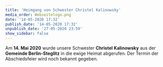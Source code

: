 ```yaml
---
title: 'Heimgang von Schwester Christel Kalinowsky'
media_order: Webseitelogo.png
date: '14-05-2020 17:32'
publish_date: '14-05-2020 17:32'
unpublish_date: '27-05-2020 23:59'
show_sidebar: false
---
```


Am **14. Mai 2020** wurde unsere Schwester **Christel Kalinowsky** aus der **Gemeinde Berlin-Steglitz** in die ewige Heimat abgerufen. Der Termin der Abschiedsfeier wird noch bekannt gegeben.